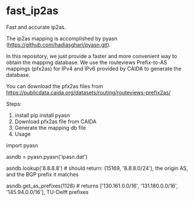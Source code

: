 # fast_ip2as
Fast and accurate ip2as.

The ip2as mapping is accomplished by pyasn (https://github.com/hadiasghari/pyasn.git).

In this repository, we just provide a faster and more convenient way to obtain the mapping database. We use the routeviews Prefix-to-AS mappings (pfx2as) for IPv4 and IPv6 provided by CAIDA to generate the database. 

You can download the pfx2as files from https://publicdata.caida.org/datasets/routing/routeviews-prefix2as/

Steps:

1. install 
  pip install pyasn
2. Download pfx2as file from CAIDA
3. Generate the mapping db file
4. Usage

  import pyasn
  
  asndb = pyasn.pyasn('ipasn.dat')
  
  asndb.lookup('8.8.8.8')  # should return: (15169, '8.8.8.0/24'), the origin AS, and the BGP prefix it matches
  
  asndb.get_as_prefixes(1128) # returns ['130.161.0.0/16', '131.180.0.0/16', '145.94.0.0/16'], TU-Delft prefixes
  
